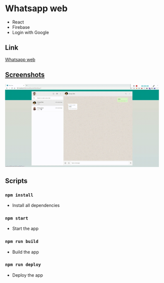 # Whatsapp web
- React
- Firebase
- Login with Google

## Link
[Whatsapp web](https://whatsapp-3d4be.web.app)

## [Screenshots](https://github.com/LiorRabinovich/whatsapp/tree/master/screenshots)
![screenshots](https://raw.githubusercontent.com/LiorRabinovich/whatsapp/master/screenshots/screenshots.gif)

## Scripts

### `npm install`
- Install all dependencies

### `npm start`
- Start the app

### `npm run build`
- Build the app

### `npm run deploy`
- Deploy the app